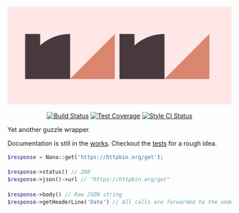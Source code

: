 <p align="center"><img src="https://raw.githubusercontent.com/matical/nana/master/nana.png"></p>
<p align="center">
    <a href="https://travis-ci.org/matical/nana"><img src="https://img.shields.io/travis/matical/nana.svg?style=flat-square" alt="Build Status" title="Build Status"></a>
    <a href="https://coveralls.io/github/matical/nana?branch=master"><img src="https://img.shields.io/coveralls/github/matical/nana/master.svg?style=flat-square" alt="Test Coverage" title="Test Coverage"></a>
    <a href="https://github.styleci.io/repos/134165946"><img src="https://github.styleci.io/repos/134165946/shield?branch=master" alt="Style CI Status" title="Style CI Status"></a>
</p>

Yet another guzzle wrapper.

Documentation is still in the [works](https://github.com/matical/nana/wiki). Checkout the [tests](https://github.com/matical/nana/tree/master/Tests) for a rough idea.

```php
$response = Nana::get('https://httpbin.org/get');

$response->status() // 200
$response->json()->url // "https://httpbin.org/get"

$response->body() // Raw JSON string
$response->getHeaderLine('Date') // All calls are forwarded to the underlying PSR-7/Guzzle Response instance
```
